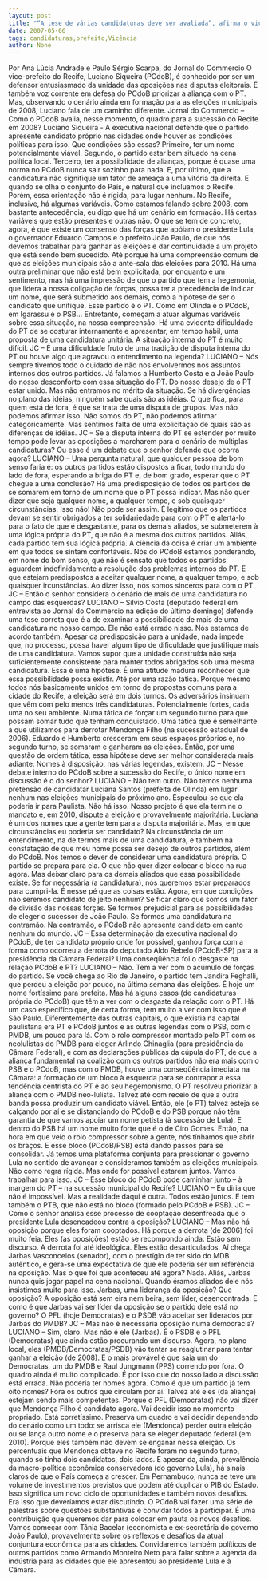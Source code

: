 ```yaml
---
layout: post
title: "“A tese de várias candidaturas deve ser avaliada”, afirma o vice-prefeito de olho em 2008"
date: 2007-05-06
tags: candidaturas,prefeito,Vicência
author: None
---
```

Por Ana Lúcia Andrade e Paulo Sérgio Scarpa, do Jornal do Commercio
O vice-prefeito do Recife, Luciano Siqueira (PCdoB), é conhecido por ser um defensor entusiasmado da unidade das oposições nas disputas eleitorais. É também voz corrente em defesa do PCdoB priorizar a aliança com o PT. Mas, observando o cenário ainda em formação para as eleições municipais de 2008, Luciano fala de um caminho diferente. 
Jornal do Commercio&nbsp;– Como o PCdoB avalia, nesse momento, o quadro para a sucessão do Recife em 2008?
Luciano Siqueira&nbsp;- A executiva nacional defende que o partido apresente candidato próprio nas cidades onde houver as condições políticas para isso. Que condições são essas? Primeiro, ter um nome potencialmente viável. Segundo, o partido estar bem situado na cena política local. Terceiro, ter a possibilidade de alianças, porque é quase uma norma no PCdoB nunca sair sozinho para nada. E, por último, que a candidatura não signifique um fator de ameaça a uma vitória da direita. E quando se olha o conjunto do País, é natural que incluamos o Recife. Porém, essa orientação não é rígida, para lugar nenhum. No Recife, inclusive, há algumas variáveis. Como estamos falando sobre 2008, com bastante antecedência, eu digo que há um cenário em formação. Há certas variáveis que estão presentes e outras não. O que se tem de concreto, agora, é que existe um consenso das forças que apóiam o presidente Lula, o governador Eduardo Campos e o prefeito João Paulo, de que nós devemos trabalhar para ganhar as eleições e dar continuidade a um projeto que está sendo bem sucedido. Até porque há uma compreensão comum de que as eleições municipais são a ante-sala das eleições para 2010. Há uma outra preliminar que não está bem explicitada, por enquanto é um sentimento, mas há uma impressão de que o partido que tem a hegemonia, que lidera a nossa coligação de forças, possa ter a precedência de indicar um nome, que será submetido aos demais, como a hipótese de ser o candidato que unifique. Esse partido é o PT. Como em Olinda é o PCdoB, em Igarassu é o PSB... Entretanto, começam a atuar algumas variáveis sobre essa situação, na nossa compreensão. Há uma evidente dificuldade do PT de se costurar internamente e apresentar, em tempo hábil, uma proposta de uma candidatura unitária. A situação interna do PT é muito difícil.
JC – É uma dificuldade fruto de uma tradição de disputa interna do PT ou houve algo que agravou o entendimento na legenda?
LUCIANO – Nós sempre tivemos todo o cuidado de não nos envolvermos nos assuntos internos dos outros partidos. Já falamos a Humberto Costa e a João Paulo do nosso desconforto com essa situação do PT. Do nosso desejo de o PT estar unido. Mas não entramos no mérito da situação. Se há divergências no plano das idéias, ninguém sabe quais são as idéias. O que fica, para quem está de fora, é que se trata de uma disputa de grupos. Mas não podemos afirmar isso. Não somos do PT, não podemos afirmar categoricamente. Mas sentimos falta de uma explicitação de quais são as diferenças de idéias. 
JC – Se a disputa interna do PT se estender por muito tempo pode levar as oposições a marcharem para o cenário de múltiplas candidaturas? Ou esse é um debate que o senhor defende que ocorra agora?
LUCIANO – Uma pergunta natural, que qualquer pessoa de bom senso faria é: os outros partidos estão dispostos a ficar, todo mundo do lado de fora, esperando a briga do PT e, de bom grado, esperar que o PT chegue a uma conclusão? Há uma predisposição de todos os partidos de se somarem em torno de um nome que o PT possa indicar. Mas não quer dizer que seja qualquer nome, a qualquer tempo, e sob quaisquer circunstâncias. Isso não! Não pode ser assim. É legítimo que os partidos devam se sentir obrigados a ter solidariedade para com o PT e alertá-lo para o fato de que é desgastante, para os demais aliados, se submeterem à uma lógica própria do PT, que não é a mesma dos outros partidos. Aliás, cada partido tem sua lógica própria. A ciência da coisa é criar um ambiente em que todos se sintam confortáveis. Nós do PCdoB estamos ponderando, em nome do bom senso, que não é sensato que todos os partidos aguardem indefinidamente a resolução dos problemas internos do PT. E que estejam predispostos a aceitar qualquer nome, a qualquer tempo, e sob quaisquer ircunstâncias. Ao dizer isso, nós somos sinceros para com o PT.
JC – Então o senhor considera o cenário de mais de uma candidatura no campo das esquerdas?
LUCIANO – Sílvio Costa (deputado federal em entrevista ao Jornal do Commercio na edição do último domingo) defende uma tese correta que é a de examinar a possibilidade de mais de uma candidatura no nosso campo. Ele não está errado nisso. Nós estamos de acordo também. Apesar da predisposição para a unidade, nada impede que, no processo, possa haver algum tipo de dificuldade que justifique mais de uma candidatura. Vamos supor que a unidade construída não seja suficientemente consistente para manter todos abrigados sob uma mesma candidatura. Essa é uma hipótese. É uma atitude madura reconhecer que essa possibilidade possa existir. Até por uma razão tática. Porque mesmo todos nós basicamente unidos em torno de propostas comuns para a cidade do Recife, a eleição será em dois turnos. Os adversários insinuam que vêm com pelo menos três candidaturas. Potencialmente fortes, cada uma no seu ambiente. Numa tática de forçar um segundo turno para que possam somar tudo que tenham conquistado. Uma tática que é semelhante à que utilizamos para derrotar Mendonça Filho (na sucessão estadual de 2006). Eduardo e Humberto cresceram em seus espaços próprios e, no segundo turno, se somaram e ganharam as eleições. Então, por uma questão de ordem tática, essa hipótese deve ser melhor considerada mais adiante. Nomes à disposição, nas várias legendas, existem.
JC – Nesse debate interno do PCdoB sobre a sucessão do Recife, o único nome em discussão é o do senhor?
LUCIANO - Não tem outro. Não temos nenhuma pretensão de candidatar Luciana Santos (prefeita de Olinda) em lugar nenhum nas eleições municipais do próximo ano. Especulou-se que ela poderia ir para Paulista. Não há isso. Nosso projeto é que ela termine o mandato e, em 2010, dispute a eleição e provavelmente majoritária. Luciana é um dos nomes que a gente tem para a disputa majoritária. Mas, em que circunstâncias eu poderia ser candidato? Na circunstância de um entendimento, na de termos mais de uma candidatura, e também na constatação de que meu nome possa ser desejo de outros partidos, além do PCdoB. Nós temos o dever de considerar uma candidatura própria. O partido se prepara para ela. O que não quer dizer colocar o bloco na rua agora. Mas deixar claro para os demais aliados que essa possibilidade existe. Se for necessária (a candidatura), nós queremos estar preparados para cumpri-la. É nesse pé que as coisas estão. Agora, em que condições não seremos candidato de jeito nenhum? Se ficar claro que somos um fator de divisão das nossas forças. Se formos prejudicial para as possibilidades de eleger o sucessor de João Paulo. Se formos uma candidatura na contramão. Na contramão, o PCdoB não apresenta candidato em canto nenhum do mundo. 
JC – Essa determinação da executiva nacional do PCdoB, de ter candidato próprio onde for possível, ganhou força com a forma como ocorreu a derrota do deputado Aldo Rebelo (PCdoB-SP) para a presidência da Câmara Federal? Uma conseqüência foi o desgaste na relação PCdoB e PT?
LUCIANO – Não. Tem a ver com o acúmulo de forças do partido. Se você chega ao Rio de Janeiro, o partido tem Jandira Feghalli, que perdeu a eleição por pouco, na última semana das eleições. É hoje um nome fortíssimo para prefeita. Mas há alguns casos (de candidaturas própria do PCdoB) que têm a ver com o desgaste da relação com o PT. Há um caso específico que, de certa forma, tem muito a ver com isso que é São Paulo. Diferentemente das outras capitais, o que existia na capital paulistana era PT e PCdoB juntos e as outras legendas com o PSB, com o PMDB, um pouco para lá. Com o rolo compressor montado pelo PT com os neolulistas do PMDB para eleger Arlindo Chinaglia (para presidência da Câmara Federal), e com as declarações públicas da cúpula do PT, de que a aliança fundamental na coalizão com os outros partidos não era mais com o PSB e o PCdoB, mas com o PMDB, houve uma conseqüência imediata na Câmara: a formação de um bloco à esquerda para se contrapor a essa tendência centrista do PT e ao seu hegemonismo. O PT resolveu priorizar a aliança com o PMDB neo-lulista. Talvez até com receio de que a outra banda possa produzir um candidato viável. Então, ele (o PT) talvez esteja se calçando por aí e se distanciando do PCdoB e do PSB porque não têm garantia de que vamos apoiar um nome petista (à sucessão de Lula). E dentro do PSB há um nome muito forte que é o de Ciro Gomes. Então, na hora em que veio o rolo compressor sobre a gente, nós tínhamos que abrir os braços. E esse bloco (PCdoB/PSB) está dando passos para se consolidar. Já temos uma plataforma conjunta para pressionar o governo Lula no sentido de avançar e consideramos também as eleições municipais. Não como regra rígida. Mas onde for possível estarem juntos. Vamos trabalhar para isso. 
JC – Esse bloco do PCdoB pode caminhar junto – à margem do PT – na sucessão municipal do Recife?
LUCIANO – Eu diria que não é impossível. Mas a realidade daqui é outra. Todos estão juntos. E tem também o PTB, que não está no bloco (formado pelo PCdoB e PSB).
JC – Como o senhor analisa esse processo de cooptação desenfreada que o presidente Lula desencadeou contra a oposição?
LUCIANO – Mas não há oposição porque eles foram cooptados. Há porque a derrota (de 2006) foi muito feia. Eles (as oposições) estão se recompondo ainda. Estão sem discurso. A derrota foi até ideológica. Eles estão desarticulados. Aí chega Jarbas Vasconcelos (senador), com o prestígio de ter sido do MDB autêntico, e gera-se uma expectativa de que ele poderia ser um referência na oposição. Mas o que foi que aconteceu até agora? Nada. Aliás, Jarbas nunca quis jogar papel na cena nacional. Quando éramos aliados dele nós insistimos muito para isso. Jarbas, uma liderança da oposição? Que oposição? A oposição está sem eira nem beira, sem líder, desencontrada. E como é que Jarbas vai ser líder da oposição se o partido dele está no governo? O PFL (hoje Democratas) e o PSDB vão aceitar ser liderados por Jarbas do PMDB? 
JC – Mas não é necessária oposição numa democracia?
LUCIANO – Sim, claro. Mas não é ele (Jarbas). É o PSDB e o PFL (Democratas) que ainda estão procurando um discurso. Agora, no plano local, eles (PMDB/Democratas/PSDB) vão tentar se reaglutinar para tentar ganhar a eleição (de 2008). E o mais provável é que saia um do Democratas, um do PMDB e Raul Jungmann (PPS) correndo por fora. O quadro ainda é muito complicado. É por isso que do nosso lado a discussão está errada. Não poderia ter nomes agora. Como é que um partido já tem oito nomes? Fora os outros que circulam por aí. Talvez até eles (da aliança) estejam sendo mais competentes. Porque o PFL (Democratas) não vai dizer que Mendonça Filho é candidato agora. Vai decidir isso no momento propriado. Está corretíssimo. Preserva um quadro e vai decidir dependendo do cenário como um todo: se arrisca ele (Mendonça) perder outra eleição ou se lança outro nome e o preserva para se eleger deputado federal (em 2010). Porque eles também não devem se enganar nessa eleição. Os percentuais que Mendonça obteve no Recife foram no segundo turno, quando só tinha dois candidatos, dois lados. E apesar da, ainda, prevalência da macro-política econômica conservadora (do governo Lula), há sinais claros de que o País começa a crescer. Em Pernambuco, nunca se teve um volume de investimentos previstos que podem até duplicar o PIB do Estado. Isso significa um novo ciclo de oportunidades e também novos desafios. Era isso que deveríamos estar discutindo. O PCdoB vai fazer uma série de palestras sobre questões substantivas e convidar todos a participar. É uma contribuição que queremos dar para colocar em pauta os novos desafios. Vamos começar com Tânia Bacelar (economista e ex-secretária do governo João Paulo), provavelmente sobre os reflexos e desafios da atual conjuntura econômica para as cidades. Convidaremos também políticos de outros partidos como Armando Monteiro Neto para falar sobre a agenda da indústria para as cidades que ele apresentou ao presidente Lula e à Câmara.  